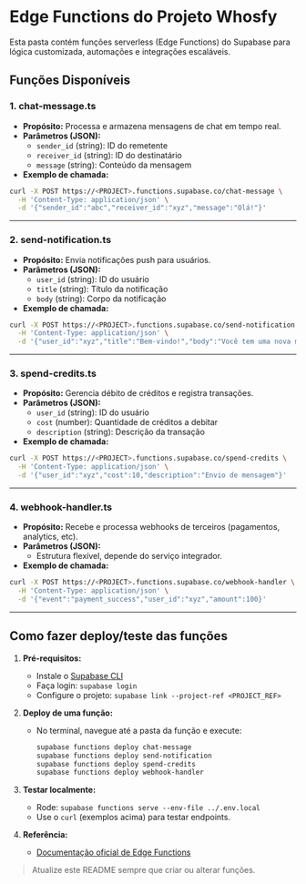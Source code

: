 # Edge Functions do Projeto Whosfy

Esta pasta contém funções serverless (Edge Functions) do Supabase para lógica customizada, automações e integrações escaláveis.

## Funções Disponíveis

### 1. chat-message.ts
- **Propósito:** Processa e armazena mensagens de chat em tempo real.
- **Parâmetros (JSON):**
  - `sender_id` (string): ID do remetente
  - `receiver_id` (string): ID do destinatário
  - `message` (string): Conteúdo da mensagem
- **Exemplo de chamada:**
```bash
curl -X POST https://<PROJECT>.functions.supabase.co/chat-message \
  -H 'Content-Type: application/json' \
  -d '{"sender_id":"abc","receiver_id":"xyz","message":"Olá!"}'
```

---

### 2. send-notification.ts
- **Propósito:** Envia notificações push para usuários.
- **Parâmetros (JSON):**
  - `user_id` (string): ID do usuário
  - `title` (string): Título da notificação
  - `body` (string): Corpo da notificação
- **Exemplo de chamada:**
```bash
curl -X POST https://<PROJECT>.functions.supabase.co/send-notification \
  -H 'Content-Type: application/json' \
  -d '{"user_id":"xyz","title":"Bem-vindo!","body":"Você tem uma nova mensagem."}'
```

---

### 3. spend-credits.ts
- **Propósito:** Gerencia débito de créditos e registra transações.
- **Parâmetros (JSON):**
  - `user_id` (string): ID do usuário
  - `cost` (number): Quantidade de créditos a debitar
  - `description` (string): Descrição da transação
- **Exemplo de chamada:**
```bash
curl -X POST https://<PROJECT>.functions.supabase.co/spend-credits \
  -H 'Content-Type: application/json' \
  -d '{"user_id":"xyz","cost":10,"description":"Envio de mensagem"}'
```

---

### 4. webhook-handler.ts
- **Propósito:** Recebe e processa webhooks de terceiros (pagamentos, analytics, etc).
- **Parâmetros (JSON):**
  - Estrutura flexível, depende do serviço integrador.
- **Exemplo de chamada:**
```bash
curl -X POST https://<PROJECT>.functions.supabase.co/webhook-handler \
  -H 'Content-Type: application/json' \
  -d '{"event":"payment_success","user_id":"xyz","amount":100}'
```

---

## Como fazer deploy/teste das funções

1. **Pré-requisitos:**
   - Instale o [Supabase CLI](https://supabase.com/docs/guides/cli)
   - Faça login: `supabase login`
   - Configure o projeto: `supabase link --project-ref <PROJECT_REF>`

2. **Deploy de uma função:**
   - No terminal, navegue até a pasta da função e execute:
     ```bash
     supabase functions deploy chat-message
     supabase functions deploy send-notification
     supabase functions deploy spend-credits
     supabase functions deploy webhook-handler
     ```

3. **Testar localmente:**
   - Rode: `supabase functions serve --env-file ../.env.local`
   - Use o `curl` (exemplos acima) para testar endpoints.

4. **Referência:**
   - [Documentação oficial de Edge Functions](https://supabase.com/docs/guides/functions)

> Atualize este README sempre que criar ou alterar funções.